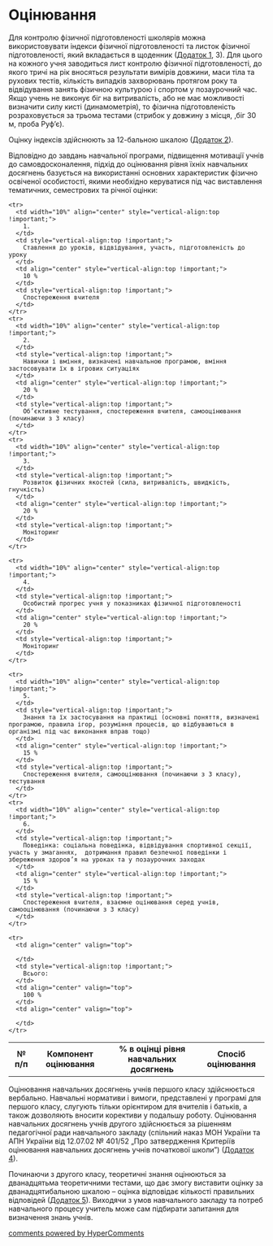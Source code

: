 <div id="hypercomments_widget" class="js-hypercomments-widget invisible"></div>

Оцінювання
=============================================

Для контролю фізичної підготовленості школярів можна використовувати індекси фізичної підготовленості та листок фізичної підготовленості, який вкладається в щоденник (<a href="http://physicalculturemon14.ed-era.com/dodatky/dodatok_1.html">Додаток 1</a>, 3). Для цього на кожного учня заводиться лист контролю фізичної підготовленості, до якого  тричі на рік вносяться результати вимірів довжини, маси тіла та рухових тестів, кількість випадків захворювань протягом року  та відвідування занять фізичною культурою і спортом у позаурочний час. Якщо учень не виконує біг на витривалість, або не має можливості визначити силу кисті (динамометрія), то фізична підготовленість розраховується за трьома тестами (стрибок у довжину з місця, ,біг 30 м, проба Руф’є). 

Оцінку індексів здійснюють за 12-бальною шкалою (<a href="http://physicalculturemon14.ed-era.com/dodatky/dodatok_2.html">Додаток 2</a>).

Відповідно до завдань навчальної програми, підвищення мотивації учнів до самовдосконалення, підхід до  оцінювання рівня їхніх навчальних досягнень базується на використанні основних характеристик фізично освіченої особистості, якими необхідно керуватися під час виставлення тематичних, семестрових та річної оцінки:

<table>
  <body>
    <tr>
      <td width="10%" align="center">
        <b>№ п/п</b>
      </td>
      <td align="center">
        <b>Компонент оцінювання</b>
      </td>
      <td align="center">
        <b>% в оцінці рівня навчальних досягнень</b>
      </td>
      <td align="center">
        <b>Спосіб оцінювання</b>
      </td>
    </tr>

    <tr>
      <td width="10%" align="center" style="vertical-align:top !important;">
        1.
      </td>
      <td style="vertical-align:top !important;">
        Ставлення до уроків, відвідування, участь, підготовленість до уроку
      </td>
      <td align="center" style="vertical-align:top !important;">
        10 %
      </td>
      <td style="vertical-align:top !important;">
        Спостереження вчителя
      </td>
    </tr>
    <tr>
      <td width="10%" align="center" style="vertical-align:top !important;">
        2.
      </td>
      <td style="vertical-align:top !important;">
        Навички і вміння, визначені навчальною програмою, вміння застосовувати їх в ігрових ситуаціях
      </td>
      <td align="center" style="vertical-align:top !important;">
        20 %
      </td>
      <td style="vertical-align:top !important;">
        Об’єктивне тестування, спостереження вчителя, самооцінювання (починаючи з 3 класу)
      </td>
    </tr>
    <tr>
      <td width="10%" align="center" style="vertical-align:top !important;">
        3.
      </td>
      <td style="vertical-align:top !important;">
        Розвиток фізичних якостей (сила, витривалість, швидкість, гнучкість)
      </td>
      <td align="center" style="vertical-align:top !important;">
        20 %
      </td>
      <td style="vertical-align:top !important;">
        Моніторинг
      </td>
    </tr>

    <tr>
      <td width="10%" align="center" style="vertical-align:top !important;">
        4.
      </td>
      <td style="vertical-align:top !important;">
        Особистий прогрес учня у показниках фізичної підготовленості
      </td>
      <td align="center" style="vertical-align:top !important;">
        20 %
      </td>
      <td style="vertical-align:top !important;">
        Моніторинг
      </td>
    </tr>

    <tr>
      <td width="10%" align="center" style="vertical-align:top !important;">
        5.
      </td>
      <td style="vertical-align:top !important;">
        Знання та їх застосування на практиці (основні поняття, визначені програмою, правила ігор, розуміння процесів, що відбуваються в організмі під час виконання вправ тощо)
      </td>
      <td align="center" style="vertical-align:top !important;">
        15 %
      </td>
      <td style="vertical-align:top !important;">
        Спостереження вчителя, самооцінювання (починаючи з 3 класу), тестування
      </td>
    </tr>
    <tr>
      <td width="10%" align="center" style="vertical-align:top !important;">
        6.
      </td>
      <td style="vertical-align:top !important;">
        Поведінка: соціальна поведінка, відвідування спортивної секції, участь у змаганнях,  дотримання правил безпечної поведінки і збереження здоров’я на уроках та у позаурочних заходах
      </td>
      <td align="center" style="vertical-align:top !important;">
        15 %
      </td>
      <td style="vertical-align:top !important;"> 
        Спостереження вчителя, взаємне оцінювання серед учнів, самооцінювання (починаючи з 3 класу)
      </td>
    </tr>

    <tr>
      <td align="center" valign="top">
        
      </td>
      <td style="vertical-align:top !important;">
        Всього:
      </td>
      <td align="center" valign="top">
        100 %
      </td>
      <td align="center" valign="top">
        
      </td>
    </tr>
  </body>
</table>	

Оцінювання навчальних досягнень учнів першого класу здійснюється вербально. Навчальні нормативи і вимоги, представлені у програмі для першого класу, слугують тільки орієнтиром для вчителів і батьків, а  також дозволяють вносити корективи у подальшу роботу.  Оцінювання навчальних досягнень учнів  другого  здійснюється за рішенням педагогічної ради навчального закладу (спільний наказ МОН України та АПН  України від 12.07.02 № 401/52 „Про затвердження Критеріїв оцінювання навчальних досягнень учнів початкової школи”) (<a href="http://physicalculturemon14.ed-era.com/dodatky/dodatok_4.html">Додаток 4</a>).

Починаючи з другого класу, теоретичні знання оцінюються за дванадцятьма теоретичними тестами,   що дає змогу виставити оцінку за дванадцятибальною шкалою – оцінка відповідає кількості правильних  відповідей (<a href="http://physicalculturemon14.ed-era.com/dodatky/dodatok_5.html">Додаток 5</a>). Виходячи з умов навчального закладу та потреб навчального процесу учитель може сам підбирати запитання для визначення знань учнів.

<div class="js-hypercomments-container">
<a href="http://hypercomments.com" class="hc-link" title="comments widget">comments powered by HyperComments</a>
</div>